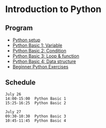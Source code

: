 # Introduction to Python
## Program
* [Python setup](http://repl.it)
* [Python Basic 1: Variable](notebooks/Python%20Coding%201%20Variables.ipynb)
* [Python Basic 2: Condition](notebooks/Python%20Coding%202%20Condition.ipynb)
* [Python Basic 3: Loop & function](notebooks/Python%20Coding%203%20Loop%20and%20Function.ipynb)
* [Python Basic 4: Data structure](notebooks/Python%20Coding%204%20Data%20structure.ipynb)
* [Beginner Python Exercises](notebooks/Exercises.ipynb)

## Schedule
```
July 26
14:00-15:00  Python Basic 1
15:25-16:25  Python Basic 2

July 27
09:30-10:30  Python Basic 3
10:45-11:45  Python Basic 4
```
